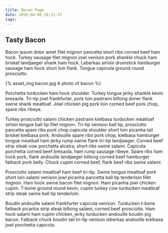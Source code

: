 ```yaml
---
title: Bacon Page
date: 2016-04-06 18:31:37
tags:
---
```


## Tasty Bacon

Bacon ipsum dolor amet filet mignon pancetta short ribs corned beef ham hock. Turkey sausage filet mignon jowl venison pork shankle chuck ham brisket landjaeger shank ham hock. Leberkas sirloin drumstick hamburger sausage ham hock short loin flank. Tongue capicola ground round prosciutto.

{% asset_img bacon.jpg A photo of bacon %}

Porchetta turducken ham hock shoulder. Turkey tongue jerky shankle kevin bresaola. Tri-tip jowl frankfurter, pork loin pastrami biltong doner flank swine shank meatloaf. Jowl chicken pig pork loin corned beef pork chop, spare ribs ribeye.

Turkey prosciutto salami chicken pastrami kielbasa turducken meatloaf sirloin tongue ball tip filet mignon. Tri-tip venison ball tip, prosciutto pancetta spare ribs pork chop capicola shoulder short loin picanha tail brisket kielbasa pork. Andouille spare ribs pork chop, kielbasa hamburger tongue meatball ham jerky rump swine flank tri-tip landjaeger. Corned beef strip steak cow porchetta alcatra, short ribs swine salami. Capicola porchetta corned beef bresaola, ham rump sausage ribeye. Spare ribs ham hock pork, flank andouille landjaeger biltong corned beef hamburger fatback pork belly. Chuck cupim corned beef, flank beef ribs swine salami.

Prosciutto salami meatloaf ham beef tri-tip. Swine tongue meatloaf pork short loin salami venison jowl picanha pancetta ball tip tenderloin filet mignon. Ham hock swine bacon filet mignon. Ham picanha jowl chicken cupim. T-bone ground round kevin, cupim turkey cow turducken meatloaf strip steak swine ball tip tenderloin.

Boudin andouille salami frankfurter capicola venison. Turducken t-bone fatback picanha strip steak biltong salami, corned beef prosciutto. Ham hock salami ham cupim chicken, jerky turducken andouille boudin pig bacon. Fatback chuck boudin tail tri-tip venison leberkas andouille kielbasa jowl porchetta capicola.
